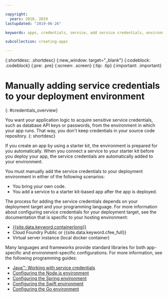 ```yaml
---

copyright:
  years: 2018, 2019
lastupdated: "2019-06-26"

keywords: apps, credentials, service, add service credentials, environment, deployment

subcollection: creating-apps

---
```


{:shortdesc: .shortdesc}
{:new_window: target="_blank"}
{:codeblock: .codeblock}
{:pre: .pre}
{:screen: .screen}
{:tip: .tip}
{:important: .important}

# Manually adding service credentials to your deployment environment
{: #credentials_overview}

You want your application logic to acquire sensitive service credentials, such as database API keys or passwords, from the environment in which your app runs. That way, you don't keep credentials in your source code repository.
{: shortdesc}

If you create an app by using a starter kit, the environment is prepared for you automatically. When you connect a service to your starter kit before you deploy your app, the service credentials are automatically added to your environment.

You must manually add the service credentials to your deployment environment in either of the following scenarios:

 * You bring your own code.
 * You add a service to a starter kit-based app after the app is deployed.

The process for adding the service credentials depends on your deployment target and your programming language. For more information about configuring service credentials for your deployment target, see the documentation that is specific to your hosting environment:

  * [{{site.data.keyword.containerlong}}](/docs/containers?topic=containers-service-binding#adding_app)
  * Cloud Foundry Public or {{site.data.keyword.cfee_full}}
  * Virtual server instance (local docker container)

Many languages and frameworks provide standard libraries for both app-specific and environment-specific configurations. For more information, see the following programming guides:

* [Java&trade;: Working with service credentials](/docs/java?topic=cloud-native-configuration)
* [Configuring the Node.js environment](/docs/node?topic=nodejs-configure-nodejs)
* [Configuring the Spring environment](/docs/java?topic=java-spring-configuration)
* [Configuring the Swift environment](/docs/swift?topic=swift-configuration)
* [Configuring the Go environment](/docs/go?topic=go-configure-go-env)
